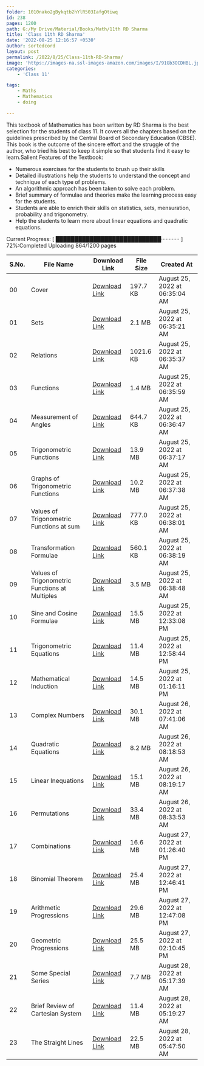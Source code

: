 ```yaml
---
folder: 1010nako2gBykqtb2hYlR503IafgOtiwq
id: 238
pages: 1200
path: G:/My Drive/Material/Books/Math/11th RD Sharma
title: 'Class 11th RD Sharma'
date: '2022-08-25 12:16:57 +0530'
author: sortedcord
layout: post
permalink: /2022/8/25/Class-11th-RD-Sharma/
image: 'https://images-na.ssl-images-amazon.com/images/I/91Gb3OCDHBL.jpg'
categories:
    - 'Class 11'

tags:
    - Maths
    - Mathematics
    - doing

---
```


This textbook of Mathematics has been written by RD Sharma is the best selection for the students of class 11. It covers all the chapters based on the guidelines prescribed by the Central Board of Secondary Education (CBSE). This book is the outcome of the sincere effort and the struggle of the author, who tried his best to keep it simple so that students find it easy to learn.Salient Features of the Textbook:

- Numerous exercises for the students to brush up their skills
- Detailed illustrations help the students to understand the concept and technique of each type of problems.
- An algorithmic approach has been taken to solve each problem.
- Brief summary of formulae and theories make the learning process easy for the students.
- Students are able to enrich their skills on statistics, sets, mensuration, probability and trigonometry.
- Help the students to learn more about linear equations and quadratic equations.

<!-- PROGRESS START -->
Current Progress: [ ████████████████████████████············ ] 72%:Completed Uploading 864/1200 pages
<!-- PROGRESS END -->

<!-- TABLE START -->

| S.No. | File Name                                      | Download Link                              | File Size | Created At                     |
|-------|------------------------------------------------|--------------------------------------------|-----------|--------------------------------|
| 00    | Cover                                          | [Download Link](https://shorturl.at/eiXZ0) | 197.7 KB  | August 25, 2022 at 06:35:04 AM |
| 01    | Sets                                           | [Download Link](https://shorturl.at/fJSZ4) | 2.1 MB    | August 25, 2022 at 06:35:21 AM |
| 02    | Relations                                      | [Download Link](https://shorturl.at/cdNO0) | 1021.6 KB | August 25, 2022 at 06:35:37 AM |
| 03    | Functions                                      | [Download Link](https://shorturl.at/deFQS) | 1.4 MB    | August 25, 2022 at 06:35:59 AM |
| 04    | Measurement of Angles                          | [Download Link](https://shorturl.at/ABIZ5) | 644.7 KB  | August 25, 2022 at 06:36:47 AM |
| 05    | Trigonometric Functions                        | [Download Link](https://shorturl.at/ehpwZ) | 13.9 MB   | August 25, 2022 at 06:37:17 AM |
| 06    | Graphs of Trigonometric Functions              | [Download Link](https://shorturl.at/bfVY2) | 10.2 MB   | August 25, 2022 at 06:37:38 AM |
| 07    | Values of Trigonometric Functions at sum       | [Download Link](https://shorturl.at/CPQ04) | 777.0 KB  | August 25, 2022 at 06:38:01 AM |
| 08    | Transformation Formulae                        | [Download Link](https://shorturl.at/ruY26) | 560.1 KB  | August 25, 2022 at 06:38:19 AM |
| 09    | Values of Trigonometric Functions at Multiples | [Download Link](https://shorturl.at/GHSTV) | 3.5 MB    | August 25, 2022 at 06:38:48 AM |
| 10    | Sine and Cosine Formulae                       | [Download Link](https://shorturl.at/hqyKS) | 15.5 MB   | August 25, 2022 at 12:33:08 PM |
| 11    | Trigonometric Equations                        | [Download Link](https://shorturl.at/FSWX1) | 11.4 MB   | August 25, 2022 at 12:58:44 PM |
| 12    | Mathematical Induction                         | [Download Link](https://shorturl.at/suvY0) | 14.5 MB   | August 25, 2022 at 01:16:11 PM |
| 13    | Complex Numbers                                | [Download Link](https://shorturl.at/cfjS6) | 30.1 MB   | August 26, 2022 at 07:41:06 AM |
| 14    | Quadratic Equations                            | [Download Link](https://shorturl.at/puDGN) | 8.2 MB    | August 26, 2022 at 08:18:53 AM |
| 15    | Linear Inequations                             | [Download Link](https://shorturl.at/ciZ79) | 15.1 MB   | August 26, 2022 at 08:19:17 AM |
| 16    | Permutations                                   | [Download Link](https://shorturl.at/eopsU) | 33.4 MB   | August 26, 2022 at 08:33:53 AM |
| 17    | Combinations                                   | [Download Link](https://shorturl.at/prSV9) | 16.6 MB   | August 27, 2022 at 01:26:40 PM |
| 18    | Binomial Theorem                               | [Download Link](https://shorturl.at/kSUW7) | 25.4 MB   | August 27, 2022 at 12:46:41 PM |
| 19    | Arithmetic Progressions                        | [Download Link](https://shorturl.at/jNT47) | 29.6 MB   | August 27, 2022 at 12:47:08 PM |
| 20    | Geometric Progressions                         | [Download Link](https://shorturl.at/jmv68) | 25.5 MB   | August 27, 2022 at 02:10:45 PM |
| 21    | Some Special Series                            | [Download Link](https://shorturl.at/bEFU4) | 7.7 MB    | August 28, 2022 at 05:17:39 AM |
| 22    | Brief Review of Cartesian System               | [Download Link](https://shorturl.at/LMZ49) | 11.4 MB   | August 28, 2022 at 05:19:27 AM |
| 23    | The Straight Lines                             | [Download Link](https://shorturl.at/hwCDM) | 22.5 MB   | August 28, 2022 at 05:47:50 AM |

<!-- TABLE END -->